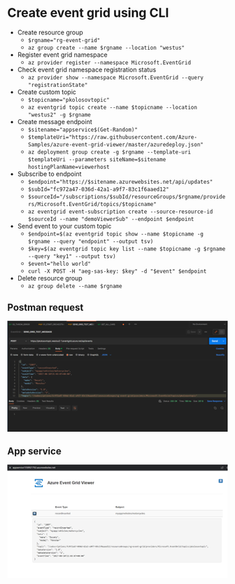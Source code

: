 ﻿# Create event grid using CLI

- Create resource group
    - `$rgname="rg-event-grid"`
    - `az group create --name $rgname --location "westus"`
- Register event grid namespace
    - `az provider register --namespace Microsoft.EventGrid`
- Check event grid namespace registration status
    - `az provider show --namespace Microsoft.EventGrid --query "registrationState"`
- Create custom topic
    - `$topicname="pkolosovtopic"`
    - `az eventgrid topic create --name $topicname --location "westus2" -g $rgname`
- Create message endpoint
    - `$sitename="appservice$(Get-Random)"`
    - `$templateUri="https://raw.githubusercontent.com/Azure-Samples/azure-event-grid-viewer/master/azuredeploy.json"`
    - `az deployment group create -g $rgname --template-uri $templateUri --parameters siteName=$sitename hostingPlanName=viewerhost`
- Subscribe to endpoint
    - `$endpoint="https://$sitename.azurewebsites.net/api/updates"`
    - `$subId="fc972a47-036d-42a1-a9f7-83c1f6aaed12"`
    - `$sourceId="/subscriptions/$subId/resourceGroups/$rgname/providers/Microsoft.EventGrid/topics/$topicname"`
    - `az eventgrid event-subscription create --source-resource-id $sourceId --name "demoViewerSub" --endpoint $endpoint`
- Send event to your custom topic
    - `$endpoint=$(az eventgrid topic show --name $topicname -g $rgname --query "endpoint" --output tsv)`
    - `$key=$(az eventgrid topic key list --name $topicname -g $rgname --query "key1" --output tsv)`
    - `$event="hello world"`
    - `curl -X POST -H "aeg-sas-key: $key" -d "$event" $endpoint`
- Delete resource group
    - `az group delete --name $rgname`

## Postman request

![postman_request](./event_grid/01_event_grid_postman.PNG)

## App service

![app_service](./event_grid/02_event_grid_receiver.PNG)